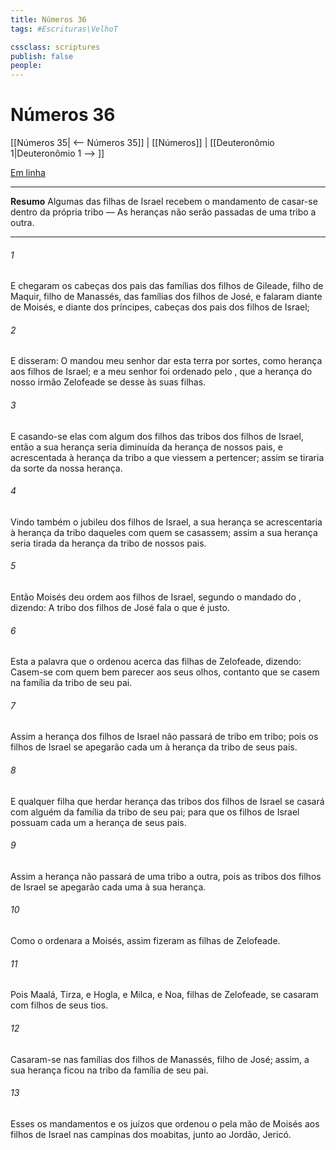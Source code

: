 ```yaml
---
title: Números 36
tags: #Escrituras\VelhoT

cssclass: scriptures
publish: false
people:
---
```


# Números 36
[[Números 35| <-- Números 35]] | [[Números]] | [[Deuteronômio 1|Deuteronômio 1 --> ]]

[Em linha](https://churchofjesuschrist.org/study/scriptures/ot/num/36?lang=por)

---
__Resumo__
Algumas das filhas de Israel recebem o mandamento de casar-se dentro da própria tribo — As heranças não serão passadas de uma tribo a outra.

---
###### 1 
E chegaram os cabeças dos pais das famílias dos filhos de Gileade, filho de Maquir, filho de Manassés, das famílias dos filhos de José, e falaram diante de Moisés, e diante dos príncipes, cabeças dos pais dos filhos de Israel;

###### 2 
E disseram: O  mandou meu senhor dar esta terra por sortes, como herança aos filhos de Israel; e a meu senhor foi ordenado pelo , que a herança do nosso irmão Zelofeade se desse às suas filhas.

###### 3 
E casando-se elas com algum dos filhos das  tribos dos filhos de Israel, então a sua herança seria diminuída da herança de nossos pais, e acrescentada à herança da tribo a que viessem a pertencer; assim se tiraria da sorte da nossa herança.

###### 4 
Vindo também o  jubileu dos filhos de Israel, a sua herança se acrescentaria à herança da tribo daqueles com quem se casassem; assim a sua herança seria tirada da herança da tribo de nossos pais.

###### 5 
Então Moisés deu ordem aos filhos de Israel, segundo o mandado do , dizendo: A tribo dos filhos de José fala o que é justo.

###### 6 
Esta  a palavra que o  ordenou acerca das filhas de Zelofeade, dizendo: Casem-se com quem bem parecer aos seus olhos, contanto que se casem na família da tribo de seu pai.

###### 7 
Assim a herança dos filhos de Israel não passará de tribo em tribo; pois os filhos de Israel se apegarão cada um à herança da tribo de seus pais.

###### 8 
E qualquer filha que herdar  herança das tribos dos filhos de Israel se casará com alguém da família da tribo de seu pai; para que os filhos de Israel possuam cada um a herança de seus pais.

###### 9 
Assim a herança não passará de uma tribo a outra, pois as tribos dos filhos de Israel se apegarão cada uma à sua herança.

###### 10 
Como o  ordenara a Moisés, assim fizeram as filhas de Zelofeade.

###### 11 
Pois Maalá, Tirza, e Hogla, e Milca, e Noa, filhas de Zelofeade, se casaram com  filhos de seus tios.

###### 12 
Casaram-se nas famílias dos filhos de Manassés, filho de José; assim, a sua herança ficou na tribo da família de seu pai.

###### 13 
Esses  os mandamentos e os juízos que ordenou o  pela mão de Moisés aos filhos de Israel nas campinas dos moabitas, junto ao Jordão,  Jericó.

